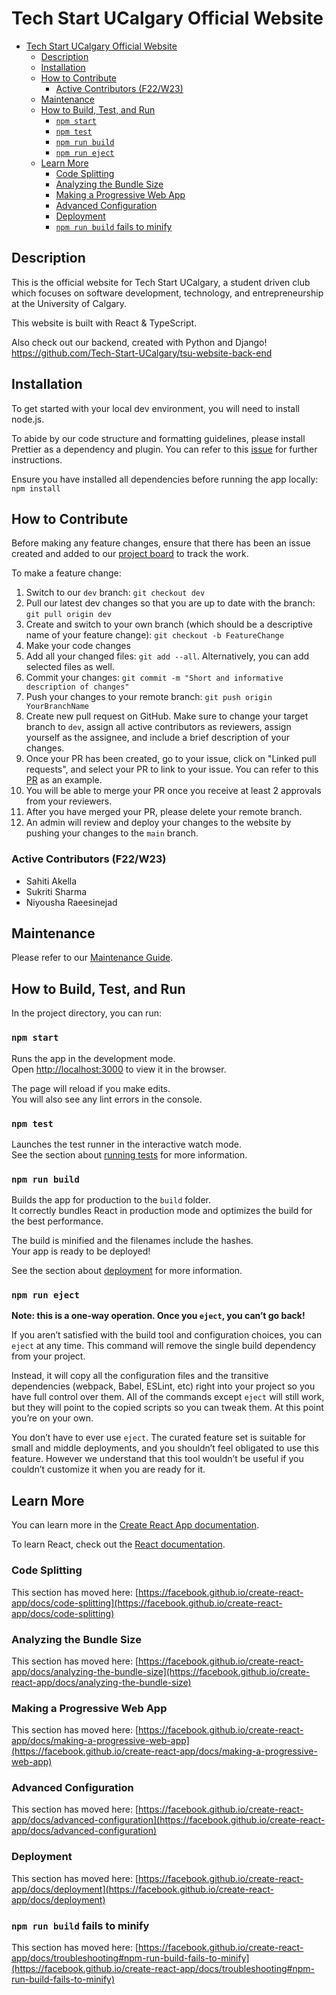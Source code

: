 # Tech Start UCalgary Official Website

- [Tech Start UCalgary Official Website](#tech-start-ucalgary-official-website)
  - [Description](#description)
  - [Installation](#installation)
  - [How to Contribute](#how-to-contribute)
    - [Active Contributors (F22/W23)](#active-contributors-f22w23)
  - [Maintenance](#maintenance)
  - [How to Build, Test, and Run](#how-to-build-test-and-run)
    - [`npm start`](#npm-start)
    - [`npm test`](#npm-test)
    - [`npm run build`](#npm-run-build)
    - [`npm run eject`](#npm-run-eject)
  - [Learn More](#learn-more)
    - [Code Splitting](#code-splitting)
    - [Analyzing the Bundle Size](#analyzing-the-bundle-size)
    - [Making a Progressive Web App](#making-a-progressive-web-app)
    - [Advanced Configuration](#advanced-configuration)
    - [Deployment](#deployment)
    - [`npm run build` fails to minify](#npm-run-build-fails-to-minify)

## Description

This is the official website for Tech Start UCalgary, a student driven club which focuses on software development, technology, and entrepreneurship at the University of Calgary.

This website is built with React & TypeScript.

Also check out our backend, created with Python and
Django! https://github.com/Tech-Start-UCalgary/tsu-website-back-end

## Installation

To get started with your local dev environment, you will need to install node.js.

To abide by our code structure and formatting guidelines, please install Prettier as a dependency and plugin. You can refer to this [issue](https://github.com/Tech-Start-UCalgary/tsu-website/issues/251) for further instructions.

Ensure you have installed all dependencies before running the app locally: `npm install`

## How to Contribute

Before making any feature changes, ensure that there has been an issue created and added to our [project board](https://github.com/orgs/Tech-Start-UCalgary/projects/1/views/4) to track the work.

To make a feature change:

1. Switch to our `dev` branch: `git checkout dev`
2. Pull our latest dev changes so that you are up to date with the branch: `git pull origin dev`
3. Create and switch to your own branch (which should be a descriptive name of your feature change): `git checkout -b FeatureChange`
4. Make your code changes
5. Add all your changed files: `git add --all`. Alternatively, you can add selected files as well.
6. Commit your changes: `git commit -m "Short and informative description of changes"`
7. Push your changes to your remote branch: `git push origin YourBranchName`
8. Create new pull request on GitHub. Make sure to change your target branch to `dev`, assign all active contributors as reviewers, assign yourself as the assignee, and include a brief description of your changes.
9. Once your PR has been created, go to your issue, click on "Linked pull requests", and select your PR to link to your issue. You can refer to this [PR](https://github.com/Tech-Start-UCalgary/tsu-website/pull/303) as an example.
10. You will be able to merge your PR once you receive at least 2 approvals from your reviewers.
11. After you have merged your PR, please delete your remote branch.
12. An admin will review and deploy your changes to the website by pushing your changes to the `main` branch.

### Active Contributors (F22/W23)

- Sahiti Akella
- Sukriti Sharma
- Niyousha Raeesinejad

## Maintenance

Please refer to our [Maintenance Guide](./maintenance-guide.md).

## How to Build, Test, and Run

In the project directory, you can run:

### `npm start`

Runs the app in the development mode.\
Open [http://localhost:3000](http://localhost:3000) to view it in the browser.

The page will reload if you make edits.\
You will also see any lint errors in the console.

### `npm test`

Launches the test runner in the interactive watch mode.\
See the section about [running tests](https://facebook.github.io/create-react-app/docs/running-tests) for more information.

### `npm run build`

Builds the app for production to the `build` folder.\
It correctly bundles React in production mode and optimizes the build for the best performance.

The build is minified and the filenames include the hashes.\
Your app is ready to be deployed!

See the section about [deployment](https://facebook.github.io/create-react-app/docs/deployment) for more information.

### `npm run eject`

**Note: this is a one-way operation. Once you `eject`, you can’t go back!**

If you aren’t satisfied with the build tool and configuration choices, you can `eject` at any time. This command will remove the single build dependency from your project.

Instead, it will copy all the configuration files and the transitive dependencies (webpack, Babel, ESLint, etc) right into your project so you have full control over them. All of the commands except `eject` will still work, but they will point to the copied scripts so you can tweak them. At this point you’re on your own.

You don’t have to ever use `eject`. The curated feature set is suitable for small and middle deployments, and you shouldn’t feel obligated to use this feature. However we understand that this tool wouldn’t be useful if you couldn’t customize it when you are ready for it.

## Learn More

You can learn more in the [Create React App documentation](https://facebook.github.io/create-react-app/docs/getting-started).

To learn React, check out the [React documentation](https://reactjs.org/).

### Code Splitting

This section has moved here: [https://facebook.github.io/create-react-app/docs/code-splitting](https://facebook.github.io/create-react-app/docs/code-splitting)

### Analyzing the Bundle Size

This section has moved here: [https://facebook.github.io/create-react-app/docs/analyzing-the-bundle-size](https://facebook.github.io/create-react-app/docs/analyzing-the-bundle-size)

### Making a Progressive Web App

This section has moved here: [https://facebook.github.io/create-react-app/docs/making-a-progressive-web-app](https://facebook.github.io/create-react-app/docs/making-a-progressive-web-app)

### Advanced Configuration

This section has moved here: [https://facebook.github.io/create-react-app/docs/advanced-configuration](https://facebook.github.io/create-react-app/docs/advanced-configuration)

### Deployment

This section has moved here: [https://facebook.github.io/create-react-app/docs/deployment](https://facebook.github.io/create-react-app/docs/deployment)

### `npm run build` fails to minify

This section has moved here: [https://facebook.github.io/create-react-app/docs/troubleshooting#npm-run-build-fails-to-minify](https://facebook.github.io/create-react-app/docs/troubleshooting#npm-run-build-fails-to-minify)
